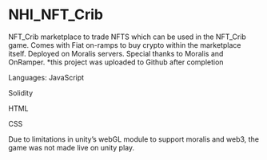 # NHI_NFT_Crib
 
NFT_Crib marketplace to trade NFTS which can be used in the NFT_Crib game. Comes with Fiat on-ramps to buy crypto within the marketplace itself. Deployed on Moralis servers. Special thanks to Moralis and OnRamper. *this project was uploaded to Github after completion 

Languages: JavaScript

Solidity

HTML

CSS


Due to limitations in unity’s webGL module to support moralis and web3, the game was not made live on unity play.
